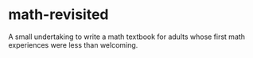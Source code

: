 # math-revisited

A small undertaking to write a math textbook for adults whose first math
experiences were less than welcoming.
